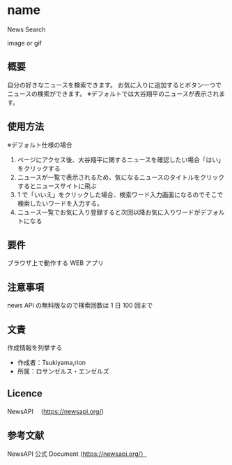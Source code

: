 # name

News Search

image or gif

## 概要

自分の好きなニュースを検索できます。
お気に入りに追加するとボタン一つでニュースの検索ができます。
※デフォルトでは大谷翔平のニュースが表示されます。

## 使用方法

※デフォルト仕様の場合

1. ページにアクセス後、大谷翔平に関するニュースを確認したい場合「はい」をクリックする
2. ニュースが一覧で表示されるため、気になるニュースのタイトルをクリックするとニュースサイトに飛ぶ
3. 1 で「いいえ」をクリックした場合、検索ワード入力画面になるのでそこで検索したいワードを入力する。
4. ニュース一覧でお気に入り登録すると次回以降お気に入りワードがデフォルトになる

## 要件

ブラウザ上で動作する WEB アプリ

## 注意事項

news API の無料版なので検索回数は 1 日 100 回まで

## 文責

作成情報を列挙する

- 作成者：Tsukiyama,rion
- 所属：ロサンゼルス・エンゼルズ

## Licence

NewsAPI 　(https://newsapi.org/)

## 参考文献

NewsAPI 公式 Document (https://newsapi.org/）
